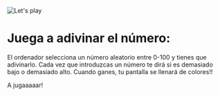 ![Let's play](https://cdn-icons-png.flaticon.com/256/2537/2537918.png)

# Juega a adivinar el número:

El ordenador selecciona un número aleatorio entre 0-100 y tienes que adivinarlo. Cada vez que introduzcas un número te dirá si es demasiado bajo o demasiado alto. Cuando ganes, tu pantalla se llenará de colores!!

A jugaaaaar!


